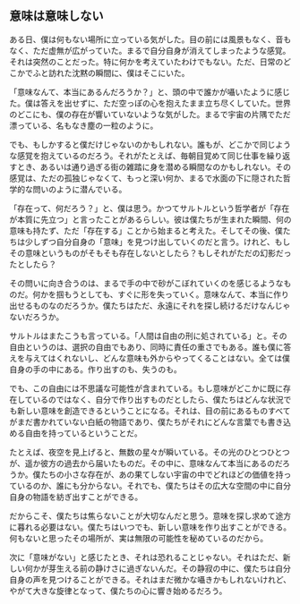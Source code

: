 ## 意味は意味しない

ある日、僕は何もない場所に立っている気がした。目の前には風景もなく、音もなく、ただ虚無が広がっていた。まるで自分自身が消えてしまったような感覚。それは突然のことだった。特に何かを考えていたわけでもない。ただ、日常のどこかでふと訪れた沈黙の瞬間に、僕はそこにいた。

「意味なんて、本当にあるんだろうか？」と、頭の中で誰かが囁いたように感じた。僕は答えを出せずに、ただ空っぽの心を抱えたまま立ち尽くしていた。世界のどこにも、僕の存在が響いていないような気がした。まるで宇宙の片隅でただ漂っている、名もなき塵の一粒のように。

でも、もしかすると僕だけじゃないのかもしれない。誰もが、どこかで同じような感覚を抱えているのだろう。それがたとえば、毎朝目覚めて同じ仕事を繰り返すとき、あるいは通り過ぎる街の雑踏に身を潜める瞬間なのかもしれない。その感覚は、ただの孤独じゃなくて、もっと深い何か、まるで水面の下に隠された哲学的な問いのように潜んでいる。

「存在って、何だろう？」と、僕は思う。かつてサルトルという哲学者が「存在が本質に先立つ」と言ったことがあるらしい。彼は僕たちが生まれた瞬間、何の意味も持たず、ただ「存在する」ことから始まると考えた。そしてその後、僕たちは少しずつ自分自身の「意味」を見つけ出していくのだと言う。けれど、もしその意味というものがそもそも存在しないとしたら？もしそれがただの幻影だったとしたら？

その問いに向き合うのは、まるで手の中で砂がこぼれていくのを感じるようなものだ。何かを掴もうとしても、すぐに形を失っていく。意味なんて、本当に作り出せるものなのだろうか。僕たちはただ、永遠にそれを探し続けるだけなんじゃないだろうか。

サルトルはまたこうも言っている。「人間は自由の刑に処されている」と。その自由というのは、選択の自由でもあり、同時に責任の重さでもある。誰も僕に答えを与えてはくれないし、どんな意味も外からやってくることはない。全ては僕自身の手の中にある。作り出すのも、失うのも。

でも、この自由には不思議な可能性が含まれている。もし意味がどこかに既に存在しているのではなく、自分で作り出すものだとしたら、僕たちはどんな状況でも新しい意味を創造できるということになる。それは、目の前にあるものすべてがまだ書かれていない白紙の物語であり、僕たちがそれにどんな言葉でも書き込める自由を持っているということだ。

たとえば、夜空を見上げると、無数の星々が瞬いている。その光のひとつひとつが、遥か彼方の過去から届いたものだ。その中に、意味なんて本当にあるのだろうか。僕たちの小さな存在が、あの果てしない宇宙の中でどれほどの価値を持っているのか、誰にも分からない。それでも、僕たちはその広大な空間の中に自分自身の物語を紡ぎ出すことができる。

だからこそ、僕たちは焦らないことが大切なんだと思う。意味を探し求めて途方に暮れる必要はない。僕たちはいつでも、新しい意味を作り出すことができる。何もないと思ったその場所が、実は無限の可能性を秘めているのだから。

次に「意味がない」と感じたとき、それは恐れることじゃない。それはただ、新しい何かが芽生える前の静けさに過ぎないんだ。その静寂の中に、僕たちは自分自身の声を見つけることができる。それはまだ微かな囁きかもしれないけれど、やがて大きな旋律となって、僕たちの心に響き始めるだろう。